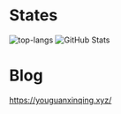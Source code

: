 # States

<!--
**youguanxinqing/youguanxinqing** is a ✨ _special_ ✨ repository because its `README.md` (this file) appears on your GitHub profile.

Here are some ideas to get you started:

- 🔭 I’m currently working on ...
- 🌱 I’m currently learning ...
- 👯 I’m looking to collaborate on ...
- 🤔 I’m looking for help with ...
- 💬 Ask me about ...
- 📫 How to reach me: ...
- 😄 Pronouns: ...
- ⚡ Fun fact: ...
-->

![top-langs](https://github-readme-stats.vercel.app/api/top-langs/?username=youguanxinqing&layout=compact&line_height=195) ![GitHub Stats](https://github-readme-stats.vercel.app/api?username=youguanxinqing&show_icons=true&icon_color=805AD5&text_color=718096&bg_color=ffffff)

# Blog

https://youguanxinqing.xyz/
